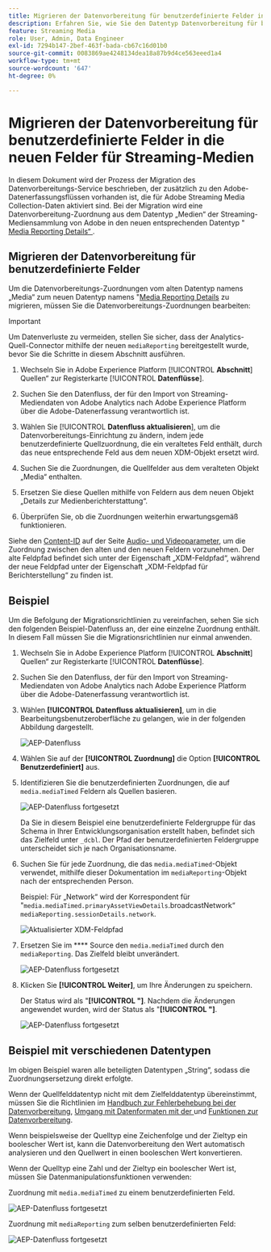 ```yaml
---
title: Migrieren der Datenvorbereitung für benutzerdefinierte Felder in die neuen Felder für Streaming-Medien
description: Erfahren Sie, wie Sie den Datentyp Datenvorbereitung für benutzerdefinierte Felder in die neuen Felder für Streaming-Medien migrieren.
feature: Streaming Media
role: User, Admin, Data Engineer
exl-id: 7294b147-2bef-463f-bada-cb67c16d01b0
source-git-commit: 0083869ae4248134dea18a87b9d4ce563eeed1a4
workflow-type: tm+mt
source-wordcount: '647'
ht-degree: 0%

---
```


# Migrieren der Datenvorbereitung für benutzerdefinierte Felder in die neuen Felder für Streaming-Medien

In diesem Dokument wird der Prozess der Migration des Datenvorbereitungs-Service beschrieben, der zusätzlich zu den Adobe-Datenerfassungsflüssen vorhanden ist, die für Adobe Streaming Media Collection-Daten aktiviert sind. Bei der Migration wird eine Datenvorbereitung-Zuordnung aus dem Datentyp „Medien“ der Streaming-Mediensammlung von Adobe in den neuen entsprechenden Datentyp &quot;[ Media Reporting Details“ ](https://experienceleague.adobe.com/en/docs/experience-platform/xdm/data-types/media-reporting-details).

## Migrieren der Datenvorbereitung für benutzerdefinierte Felder

Um die Datenvorbereitungs-Zuordnungen vom alten Datentyp namens „Media“ zum neuen Datentyp namens &quot;[Media Reporting Details](https://experienceleague.adobe.com/en/docs/experience-platform/xdm/data-types/media-reporting-details) zu migrieren, müssen Sie die Datenvorbereitungs-Zuordnungen bearbeiten:

>[!IMPORTANT]
>
>Um Datenverluste zu vermeiden, stellen Sie sicher, dass der Analytics-Quell-Connector mithilfe der neuen `mediaReporting` bereitgestellt wurde, bevor Sie die Schritte in diesem Abschnitt ausführen.

1. Wechseln Sie in Adobe Experience Platform [!UICONTROL **Abschnitt**] Quellen“ zur Registerkarte [!UICONTROL **Datenflüsse**].

1. Suchen Sie den Datenfluss, der für den Import von Streaming-Mediendaten von Adobe Analytics nach Adobe Experience Platform über die Adobe-Datenerfassung verantwortlich ist.

1. Wählen Sie [!UICONTROL **Datenfluss aktualisieren**], um die Datenvorbereitungs-Einrichtung zu ändern, indem jede benutzerdefinierte Quellzuordnung, die ein veraltetes Feld enthält, durch das neue entsprechende Feld aus dem neuen XDM-Objekt ersetzt wird.

1. Suchen Sie die Zuordnungen, die Quellfelder aus dem veralteten Objekt „Media“ enthalten.

1. Ersetzen Sie diese Quellen mithilfe von Feldern aus dem neuen Objekt „Details zur Medienberichterstattung“.

1. Überprüfen Sie, ob die Zuordnungen weiterhin erwartungsgemäß funktionieren.

Siehe den [Content-ID](https://experienceleague.adobe.com/en/docs/media-analytics/using/implementation/variables/audio-video-parameters#content-id) auf der Seite [Audio- und Videoparameter](https://experienceleague.adobe.com/de/docs/media-analytics/using/implementation/variables/audio-video-parameters), um die Zuordnung zwischen den alten und den neuen Feldern vorzunehmen. Der alte Feldpfad befindet sich unter der Eigenschaft „XDM-Feldpfad“, während der neue Feldpfad unter der Eigenschaft „XDM-Feldpfad für Berichterstellung“ zu finden ist.

## Beispiel

Um die Befolgung der Migrationsrichtlinien zu vereinfachen, sehen Sie sich den folgenden Beispiel-Datenfluss an, der eine einzelne Zuordnung enthält. In diesem Fall müssen Sie die Migrationsrichtlinien nur einmal anwenden.

1. Wechseln Sie in Adobe Experience Platform [!UICONTROL **Abschnitt**] Quellen“ zur Registerkarte [!UICONTROL **Datenflüsse**].

1. Suchen Sie den Datenfluss, der für den Import von Streaming-Mediendaten von Adobe Analytics nach Adobe Experience Platform über die Adobe-Datenerfassung verantwortlich ist.

1. Wählen **[!UICONTROL Datenfluss aktualisieren]**, um in die Bearbeitungsbenutzeroberfläche zu gelangen, wie in der folgenden Abbildung dargestellt.

   ![AEP-Datenfluss](assets/aep-dataflow.jpeg)

1. Wählen Sie auf der **[!UICONTROL Zuordnung]** die Option **[!UICONTROL Benutzerdefiniert]** aus.

1. Identifizieren Sie die benutzerdefinierten Zuordnungen, die auf `media.mediaTimed` Feldern als Quellen basieren.

   ![AEP-Datenfluss fortgesetzt](assets/aep-dataflow2.jpeg)

   Da Sie in diesem Beispiel eine benutzerdefinierte Feldergruppe für das Schema in Ihrer Entwicklungsorganisation erstellt haben, befindet sich das Zielfeld unter `_dcbl`. Der Pfad der benutzerdefinierten Feldergruppe unterscheidet sich je nach Organisationsname.

1. Suchen Sie für jede Zuordnung, die das `media.mediaTimed`-Objekt verwendet, mithilfe dieser Dokumentation im `mediaReporting`-Objekt nach der entsprechenden Person.

   Beispiel: Für „Network“ wird der Korrespondent für &quot;`media.mediaTimed.primaryAssetViewDetails`.broadcastNetwork“ `mediaReporting.sessionDetails.network`.

   ![Aktualisierter XDM-Feldpfad](assets/xdm-field-path-old-and-new.jpeg)

1. Ersetzen Sie im **** Source den `media.mediaTimed` durch den `mediaReporting`. Das Zielfeld bleibt unverändert.

   ![AEP-Datenfluss fortgesetzt](assets/aep-dataflow3.jpeg)

1. Klicken Sie **[!UICONTROL Weiter]**, um Ihre Änderungen zu speichern.

   Der Status wird als &quot;**[!UICONTROL &quot;]**. Nachdem die Änderungen angewendet wurden, wird der Status als &quot;**[!UICONTROL &quot;]**.

   ![AEP-Datenfluss fortgesetzt](assets/aep-dataflow5.jpeg)

## Beispiel mit verschiedenen Datentypen

Im obigen Beispiel waren alle beteiligten Datentypen „String“, sodass die Zuordnungsersetzung direkt erfolgte.

Wenn der Quellfelddatentyp nicht mit dem Zielfelddatentyp übereinstimmt, müssen Sie die Richtlinien im [Handbuch zur Fehlerbehebung bei der Datenvorbereitung](https://experienceleague.adobe.com/en/docs/experience-platform/data-prep/troubleshooting-guide), [Umgang mit Datenformaten mit der ](https://experienceleague.adobe.com/en/docs/experience-platform/data-prep/data-handling) und [Funktionen zur Datenvorbereitung](https://experienceleague.adobe.com/en/docs/experience-platform/data-prep/data-handling).

Wenn beispielsweise der Quelltyp eine Zeichenfolge und der Zieltyp ein boolescher Wert ist, kann die Datenvorbereitung den Wert automatisch analysieren und den Quellwert in einen booleschen Wert konvertieren.

Wenn der Quelltyp eine Zahl und der Zieltyp ein boolescher Wert ist, müssen Sie Datenmanipulationsfunktionen verwenden:

Zuordnung mit `media.mediaTimed` zu einem benutzerdefinierten Feld.

![AEP-Datenfluss fortgesetzt](assets/aep-dataflow6.jpeg)

Zuordnung mit `mediaReporting` zum selben benutzerdefinierten Feld:

![AEP-Datenfluss fortgesetzt](assets/aep-dataflow7.jpeg)
